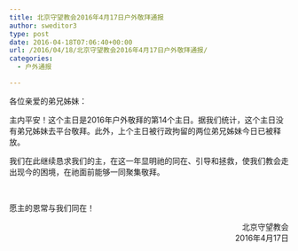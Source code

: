 ```yaml
---
title: 北京守望教会2016年4月17日户外敬拜通报
author: sweditor3
type: post
date: 2016-04-18T07:06:40+00:00
url: /2016/04/18/北京守望教会2016年4月17日户外敬拜通报/
categories:
  - 户外通报

---
```

各位亲爱的弟兄姊妹： 

主内平安！这个主日是2016年户外敬拜的第14个主日。据我们统计，这个主日没有弟兄姊妹去平台敬拜。此外，上个主日被行政拘留的两位弟兄姊妹今日已被释放。 

我们在此继续恳求我们的主，在这一年显明祂的同在、引导和拯救，使我们教会走出现今的困境，在祂面前能够一同聚集敬拜。
	  
&nbsp;
	  
愿主的恩常与我们同在！ 

<p style="text-align: right;">
  北京守望教会<br /> 2016年4月17日
</p>